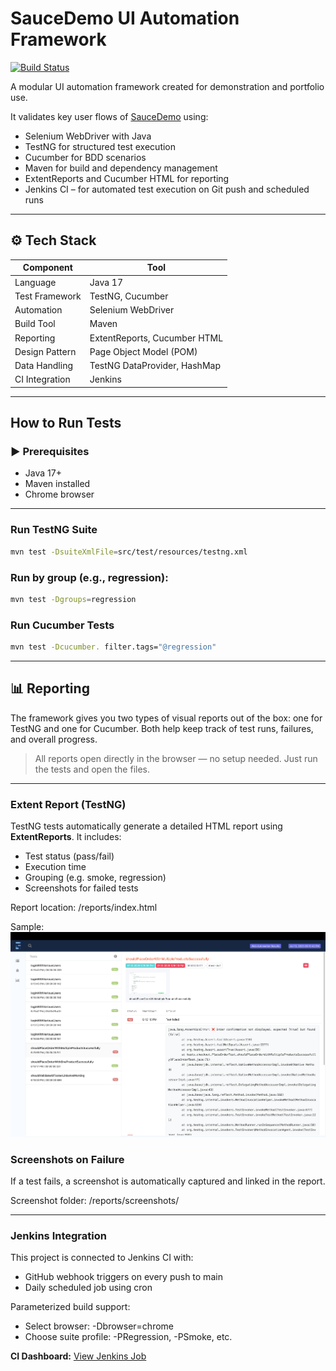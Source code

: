 # SauceDemo UI Automation Framework
[![Build Status](https://6c3789560fb7.ngrok-free.app/job/saucedemo-ui-automation/badge/icon)](https://6c3789560fb7.ngrok-free.app/job/saucedemo-ui-automation/)

A modular UI automation framework created for demonstration and portfolio use.

It validates key user flows of [SauceDemo](https://www.saucedemo.com/) using:

-  Selenium WebDriver with Java
-  TestNG for structured test execution
-  Cucumber for BDD scenarios
-  Maven for build and dependency management
-  ExtentReports and Cucumber HTML for reporting
-  Jenkins CI – for automated test execution on Git push and scheduled runs

---

## ⚙️ Tech Stack

| Component         | Tool                         |
|------------------|------------------------------|
| Language          | Java 17                      |
| Test Framework    | TestNG, Cucumber             |
| Automation        | Selenium WebDriver           |
| Build Tool        | Maven                        |
| Reporting         | ExtentReports, Cucumber HTML |
| Design Pattern    | Page Object Model (POM)      |
| Data Handling     | TestNG DataProvider, HashMap |
| CI Integration    | Jenkins                      |

---

## How to Run Tests

### ▶ Prerequisites
- Java 17+
- Maven installed
- Chrome browser

---

###  Run TestNG Suite
```bash
mvn test -DsuiteXmlFile=src/test/resources/testng.xml
```

### Run by group (e.g., regression):
```bash
mvn test -Dgroups=regression
```

### Run Cucumber Tests
```bash
mvn test -Dcucumber. filter.tags="@regression"
```
---

## 📊 Reporting
The framework gives you two types of visual reports out of the box: one for TestNG and one for Cucumber.
Both help keep track of test runs, failures, and overall progress.

> All reports open directly in the browser — no setup needed. Just run the tests and open the files.

---

### Extent Report (TestNG)

TestNG tests automatically generate a detailed HTML report using **ExtentReports**. It includes:

- Test status (pass/fail)
- Execution time
- Grouping (e.g. smoke, regression)
- Screenshots for failed tests

Report location: /reports/index.html

Sample:
![ExtentReport Screenshot](reports/sample-testng-report.png)


### Screenshots on Failure

If a test fails, a screenshot is automatically captured and linked in the report.

Screenshot folder:
/reports/screenshots/

---

### Jenkins Integration 
This project is connected to Jenkins CI with:
- GitHub webhook triggers on every push to main
- Daily scheduled job using cron
  
Parameterized build support:
- Select browser: -Dbrowser=chrome
- Choose suite profile: -PRegression, -PSmoke, etc.

 **CI Dashboard:** [View Jenkins Job](http://localhost:8080/job/saucedemo-ui-automation/)






